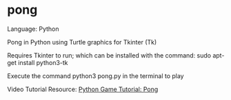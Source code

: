 # pong

Language: Python

Pong in Python using Turtle graphics for Tkinter (Tk)

Requires Tkinter to run; which can be installed with the command: sudo apt-get install python3-tk 

Execute the command python3 pong.py in the terminal to play

Video Tutorial Resource: [Python Game Tutorial: Pong](https://www.google.com/search?q=python+pong+tutorial&oq=python+pong+tutorial&aqs=chrome..69i57j0l3.2371j0j7&sourceid=chrome&ie=UTF-8#kpvalbx=_g-XNXtTlOs_f-gSfp4KoDg48)

